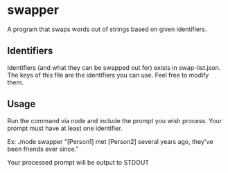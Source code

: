 # swapper
A program that swaps words out of strings based on given identifiers.

Identifiers
---
Identifiers (and what they can be swapped out for) exists in swap-list.json. The keys of this file are the identifiers you can use. Feel free to modify them.

Usage
---
Run the command via node and include the prompt you wish process. Your prompt must have at least one identifier.

Ex: ./node swapper "[Person1] met [Person2] several years ago, they've been friends ever since."

Your processed prompt will be output to STDOUT
